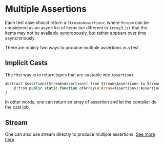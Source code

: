 # Multiple Assertions

Each test case should return a `Stream<Assertion>`, where `Stream` can be considered as
an async list of items but different to `Array`/`List` that the items may not be available syncronously,
but rather appears over time asyncronously.

There are mainly two ways to proudce multiple assertions in a test.


## Implicit Casts

The first way is to return types that are castable into `Assertions`:

```haxe
abstract Assertions(Stream<Assertion>) from Stream<Assertion> to Stream<Assertion> {
	@:from public static function ofArray(o:Array<Assertion>):Assertions;
}
```

In other words, one can return an array of assertion and let the compiler do the cast job.

## Stream

One can also use stream directly to produce mutliple assertions. [See more here](basics/async-tests.md#stream).